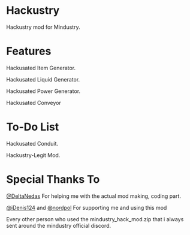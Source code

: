 # Hackustry
Hackustry mod for Mindustry.

# Features
Hackusated Item Generator.

Hackusated Liquid Generator.

Hackusated Power Generator.

Hackusated Conveyor

# To-Do List
Hackusated Conduit.

Hackustry-Legit Mod.

# Special Thanks To
[@DeltaNedas](https://github.com/DeltaNedas) For helping me with the actual mod making, coding part.

[@iDenis124](https://github.com/iDenis124) and [@nordpol](https://github.com/nordpol) For supporting me and using this mod

Every other person who used the mindustry_hack_mod.zip that i always sent around the mindustry official discord.
